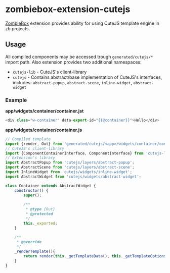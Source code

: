 # zombiebox-extension-cutejs

[ZombieBox](https://zombiebox.tv) extension provides ability for using CuteJS template engine in zb projects.

## Usage

All compiled components may be accessed trough `generated/cutejs/*` import path.
Also extension provides two additional namespaces:

* `cutejs-lib` - CuteJS's client-library
* `cutejs` - Contains abstract/base implementation of CuteJS's interfaces, includes: `abstract-pupup`, `abstract-scene`,
`inline-widget`, `abstract-widget`

### Example

**app/widgets/container/container.jst**

```js
<div class="w-container" data-export-id="{{@container}}">Hello</div>
```

**app/widgets/container/container.js**

```js
// Compiled template
import {render, Out} from 'generated/cutejs/<app>/widgets/container/container.jst';
// CuteJS's client-library
import {ComponentContainerInterface, ComponentInterface} from 'cutejs-lib/cute-library';
// Extension's library
import AbstractPopup from 'cutejs/layers/abstract-popup';
import AbstractScene from 'cutejs/layers/abstract-scene';
import InlineWidget from 'cutejs/widgets/inline-widget';
import AbstractWidget from 'cutejs/widgets/abstract-widget';

class Container extends AbstractWidget {
	constructor() {
		super();
		
		/**
         * @type {Out}
         * @protected
         */
        this._exported;
	}
	
	/**
	 * @override
	 */
	_renderTemplate(){
		return render(this._getTemplateData(), this._getTemplateOptions());
	}
}
```
